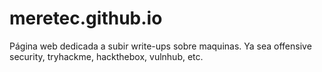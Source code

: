 # meretec.github.io
Página web dedicada a subir write-ups sobre maquinas. Ya sea offensive security, tryhackme, hackthebox, vulnhub, etc.
